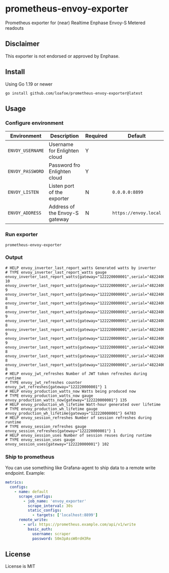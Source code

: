 # prometheus-envoy-exporter

Prometheus exporter for (near) Realtime Enphase Envoy-S Metered readouts

## Disclaimer

This exporter is not endorsed or approved by Enphase.

## Install

Using Go 1.19 or newer

```shell
go install github.com/loafoe/prometheus-envoy-exporter@latest
```

## Usage

### Configure environment

| Environment | Description | Required | Default |
|-------------|-------------|----------|---------|
| `ENVOY_USERNAME` | Username for Enlighten cloud | Y | |
| `ENVOY_PASSWORD` | Password fro Enlighten cloud | Y | |
| `ENVOY_LISTEN` | Listen port of the exporter | N | `0.0.0.0:8899` |
| `ENVOY_ADDRESS` | Address of the Envoy-S gateway | N | `https://envoy.local` |

### Run exporter

```shell
prometheus-envoy-exporter
```

### Output

```
# HELP envoy_inverter_last_report_watts Generated watts by inverter
# TYPE envoy_inverter_last_report_watts gauge
envoy_inverter_last_report_watts{gateway="122220000001",serial="48224000001"} 10
envoy_inverter_last_report_watts{gateway="122220000001",serial="48224000002"} 9
envoy_inverter_last_report_watts{gateway="122220000001",serial="48224000003"} 8
envoy_inverter_last_report_watts{gateway="122220000001",serial="48224000004"} 8
envoy_inverter_last_report_watts{gateway="122220000001",serial="48224000005"} 9
envoy_inverter_last_report_watts{gateway="122220000001",serial="48224000006"} 8
envoy_inverter_last_report_watts{gateway="122220000001",serial="48224000007"} 9
envoy_inverter_last_report_watts{gateway="122220000001",serial="48224000008"} 9
envoy_inverter_last_report_watts{gateway="122220000001",serial="48224000009"} 8
envoy_inverter_last_report_watts{gateway="122220000001",serial="48224000010"} 8
envoy_inverter_last_report_watts{gateway="122220000001",serial="48224000011"} 8
# HELP envoy_jwt_refreshes Number of JWT token refreshes during runtime
# TYPE envoy_jwt_refreshes counter
envoy_jwt_refreshes{gateway="122220000001"} 1
# HELP envoy_production_watts_now Watts being produced now
# TYPE envoy_production_watts_now gauge
envoy_production_watts_now{gateway="122220000001"} 135
# HELP envoy_production_wh_lifetime Watt-hour generated over lifetime
# TYPE envoy_production_wh_lifetime gauge
envoy_production_wh_lifetime{gateway="122220000001"} 64783
# HELP envoy_session_refreshes Number of session refreshes during runtime
# TYPE envoy_session_refreshes gauge
envoy_session_refreshes{gateway="122220000001"} 1
# HELP envoy_session_uses Number of session reuses during runtime
# TYPE envoy_session_uses gauge
envoy_session_uses{gateway="122220000001"} 102
```

### Ship to prometheus

You can use something like Grafana-agent to ship data to a remote write endpoint. Example:

```yml
metrics:
  configs:
    - name: default
      scrape_configs:
        - job_name: 'envoy_exporter'
          scrape_interval: 30s
          static_configs:
            - targets: ['localhost:8899']
      remote_write:
        - url: https://prometheus.example.com/api/v1/write
          basic_auth:
            username: scraper
            password: S0m3pAssW0rdH3Re
```

## License

License is MIT
